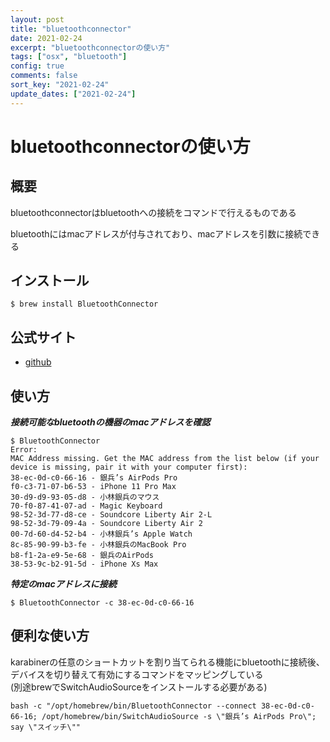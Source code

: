```yaml
---
layout: post
title: "bluetoothconnector"
date: 2021-02-24
excerpt: "bluetoothconnectorの使い方"
tags: ["osx", "bluetooth"]
config: true
comments: false
sort_key: "2021-02-24"
update_dates: ["2021-02-24"]
---
```


# bluetoothconnectorの使い方

## 概要
bluetoothconnectorはbluetoothへの接続をコマンドで行えるものである  

bluetoothにはmacアドレスが付与されており、macアドレスを引数に接続できる  

## インストール
```console
$ brew install BluetoothConnector
```

## 公式サイト
 - [github](https://github.com/lapfelix/BluetoothConnector)

## 使い方

***接続可能なbluetoothの機器のmacアドレスを確認***
```console
$ BluetoothConnector
Error:
MAC Address missing. Get the MAC address from the list below (if your device is missing, pair it with your computer first):
38-ec-0d-c0-66-16 - 銀兵’s AirPods Pro
f0-c3-71-07-b6-53 - iPhone 11 Pro Max
30-d9-d9-93-05-d8 - 小林銀兵のマウス
70-f0-87-41-07-ad - Magic Keyboard
98-52-3d-77-d8-ce - Soundcore Liberty Air 2-L
98-52-3d-79-09-4a - Soundcore Liberty Air 2
00-7d-60-d4-52-b4 - 小林銀兵’s Apple Watch
8c-85-90-99-b3-fe - 小林銀兵のMacBook Pro
b8-f1-2a-e9-5e-68 - 銀兵のAirPods
38-53-9c-b2-91-5d - iPhone Xs Max
```

***特定のmacアドレスに接続***
```console
$ BluetoothConnector -c 38-ec-0d-c0-66-16
```

## 便利な使い方

karabinerの任意のショートカットを割り当てられる機能にbluetoothに接続後、デバイスを切り替えて有効にするコマンドをマッピングしている  
(別途brewでSwitchAudioSourceをインストールする必要がある)  
```console
bash -c "/opt/homebrew/bin/BluetoothConnector --connect 38-ec-0d-c0-66-16; /opt/homebrew/bin/SwitchAudioSource -s \"銀兵’s AirPods Pro\"; say \"スイッチ\""
```
